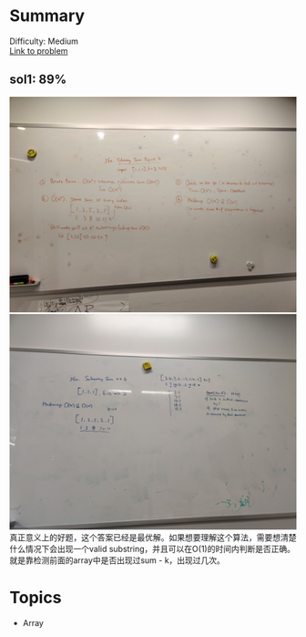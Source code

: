 # Summary
Difficulty: Medium<br/>
[Link to problem](https://leetcode.com/problems/subarray-sum-equals-k/)<br/>
## sol1: 89%
![Pic](./pic1.jpeg)
![Pic](./pic2.jpeg)
真正意义上的好题，这个答案已经是最优解。如果想要理解这个算法，需要想清楚什么情况下会出现一个valid substring，并且可以在O(1)的时间内判断是否正确。就是靠检测前面的array中是否出现过sum - k，出现过几次。
# Topics
- Array